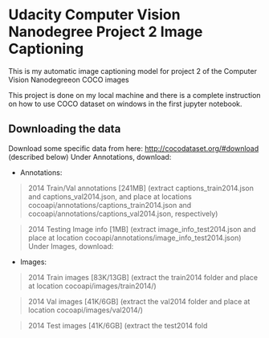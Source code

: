 # Udacity Computer Vision Nanodegree Project 2 Image Captioning 
This is my automatic image captioning model for project 2 of the Computer Vision Nanodegreeon COCO images

This project is done on my local machine and there is a complete instruction on how to use COCO dataset on windows in the first jupyter notebook.

## Downloading the data
Download some specific data from here: http://cocodataset.org/#download (described below) Under Annotations, download:

- Annotations:

> 2014 Train/Val annotations [241MB] (extract captions_train2014.json and captions_val2014.json, and place at locations cocoapi/annotations/captions_train2014.json and cocoapi/annotations/captions_val2014.json, respectively)

> 2014 Testing Image info [1MB] (extract image_info_test2014.json and place at location cocoapi/annotations/image_info_test2014.json) Under Images, download:

- Images:

> 2014 Train images [83K/13GB] (extract the train2014 folder and place at location cocoapi/images/train2014/)

> 2014 Val images [41K/6GB] (extract the val2014 folder and place at location cocoapi/images/val2014/)

> 2014 Test images [41K/6GB] (extract the test2014 fold
